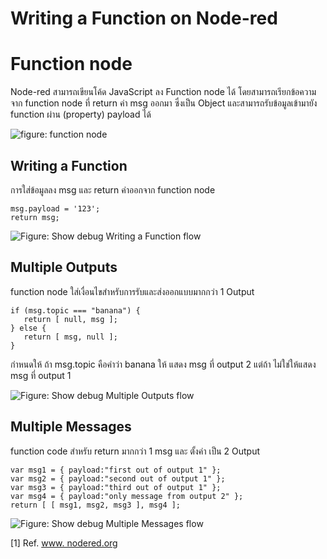 # Writing a Function on Node-red 

# **Function node**

Node-red สามารถเขียนโค้ด JavaScript ลง Function node ได้ โดยสามารถเรียกข้อความจาก function node ที่ return ค่า msg ออกมา ซึ่งเป็น Object และสามารถรับข้อมูลเข้ามายัง function  ผ่าน (property) payload ได้


    


![figure: function node](https://paper-attachments.dropboxusercontent.com/s_D6E777D64AB0565D21DA2F2CD1630EFB1438E09DA100CCDDB8F0352EF928A459_1670816077975_image.png)



## **Writing a Function**

การใส่ข้อมูลลง msg และ return ค่าออกจาก function node


    msg.payload = '123';
    return msg;


![Figure: Show debug Writing a Function flow](https://paper-attachments.dropboxusercontent.com/s_4B538F09C5D886BC9475F751A0B960F29C520192BAC17CD867EC4ADD224AEFDA_1670836581577_image.png)




## **Multiple Outputs**

function node ใส่เงื่อนไขสำหรับการรับและส่งออกแบบมากกว่า 1 Output 

    if (msg.topic === "banana") {
       return [ null, msg ];
    } else {
       return [ msg, null ];
    }

กำหนดให้ ถ้า msg.topic คือคำว่า banana ให้ แสดง msg ที่ output 2 แต่ถ้า ไม่ใช่ให้แสดง msg ที่ output 1


![Figure: Show debug Multiple Outputs flow](https://paper-attachments.dropboxusercontent.com/s_4B538F09C5D886BC9475F751A0B960F29C520192BAC17CD867EC4ADD224AEFDA_1670842106405_image.png)




## **Multiple Messages**

function code สำหรับ return มากกว่า 1 msg และ ตั้งค่า เป็น 2 Output 

    var msg1 = { payload:"first out of output 1" };
    var msg2 = { payload:"second out of output 1" };
    var msg3 = { payload:"third out of output 1" };
    var msg4 = { payload:"only message from output 2" };
    return [ [ msg1, msg2, msg3 ], msg4 ];



![Figure: Show debug Multiple Messages flow](https://paper-attachments.dropboxusercontent.com/s_4B538F09C5D886BC9475F751A0B960F29C520192BAC17CD867EC4ADD224AEFDA_1670834211562_image.png)


[1] Ref. [www. nodered.org](https://nodered.org/docs/user-guide/writing-functions)
























